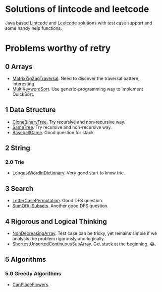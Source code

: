 # Solutions of lintcode and leetcode

Java based [Lintcode](https://www.lintcode.com) and [Leetcode](https://leetcode.com/) solutions with test case support and some handy help functions. 

# Problems worthy of retry

## 0 Arrays

- [MatrixZigZagTraversal](https://www.lintcode.com/problem/matrix-zigzag-traversal/description). Need to discover the traversal pattern, interesting.
- [MultiKeywordSort](https://www.lintcode.com/problem/multi-keyword-sort/description). Use generic-programming way to implement QuickSort.
 
## 1 Data Structure

- [CloneBinaryTree](https://www.lintcode.com/problem/clone-binary-tree/description). Try recursive and non-recursive way.
- [SameTree](https://www.lintcode.com/problem/same-tree/description). Try recursive and non-recursive way.
- [BaseballGame](https://www.lintcode.com/problem/baseball-game/description). Good question for stack.

## 2 String

### 2.0 Trie

- [LongestWordInDictionary](https://www.lintcode.com/problem/longest-word-in-dictionary/description). Very good start to know trie.

## 3 Search

- [LetterCasePermutation](https://www.lintcode.com/problem/letter-case-permutation/description). Good DFS question.
- [SumOfAllSubsets](https://www.lintcode.com/problem/sum-of-all-subsets/description). Another good DFS question.
 
## 4 Rigorous and Logical Thinking
 
- [NonDecreasingArray](https://www.lintcode.com/problem/non-decreasing-array/description). Test case can be tricky, yet remains simple if we analysis the problem rigorously and logically.
- [ShortestUnsortedContinuousSubArray](https://www.lintcode.com/problem/shortest-unsorted-continuous-subarray/description). Get stuck at the beginning, 😂.
 
## 5 Algorithms

### 5.0 Greedy Algorithms

- [CanPlaceFlowers](https://www.lintcode.com/problem/can-place-flowers/description).
